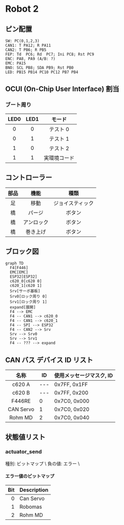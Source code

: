 # Robot 2

## ピン配置
```
SW: PC(0,1,2,3)
CAN1: T PA12; R PA11
CAN2: T PB6; R PB5
FEP: Td  PC6; Rd  PC7; Ini PC8; Rst PC9
ENC: PA8, PA9 (A/B: ?)
EMC: PA15
BNO: SCL PB8; SDA PB9; Rst PB0
LED: PB15 PB14 PC10 PC12 PB7 PB4
```

## OCUI (On-Chip User Interface) 割当

### ブート周り

|LED0|LED1|モード|
|:-:|:-:|:-:|
|0|0|テスト 0|
|0|1|テスト 1|
|1|0|テスト 2|
|1|1|実環境コード|


## コントローラー

|部品|機能|種類|
|:-:|:-:|:-:|
|足|移動|ジョイスティック|
|橋|パージ|ボタン|
|橋|アンロック|ボタン|
|橋|巻き上げ|ボタン|

## ブロック図

```mermaid
graph TD
  F4[F446]
  EMC[EMC]
  ESP32[ESP32]
  c620_0[c620 0]
  c620_1[c620 1]
  Srv[サーボ基板]
  Srv0[ロック周り 0]
  Srv1[ロック周り 1]
  expand[展開]
  F4 --> EMC
  F4 -- CAN1 --> c620_0
  F4 -- CAN1 --> c620_1
  F4 -- SPI --> ESP32
  F4 -- CAN2 --> Srv
  Srv --> Srv0
  Srv --> Srv1
  F4 -- ??? --> expand
```

## CAN バス デバイス ID リスト

| 名称 | ID | 使用メッセージマスク, ID |
| :-: | --- | --- |
| c620 A | --- | 0x7FF, 0x1FF |
| c620 B | --- | 0x7FF, 0x200 |
| F446RE | 0 | 0x7C0, 0x000 |
| CAN Servo | 1 | 0x7C0, 0x020 |
| Rohm MD | 2 | 0x7C0, 0x040 |

## 状態値リスト

### actuator_send

種別: ビットマップ \\
負の値: エラー \\


#### エラー値のビットマップ
|Bit|Description|
|--:|:----------|
|  0|Can Servo  |
|  1|Robomas    |
|  2|Rohm MD    |